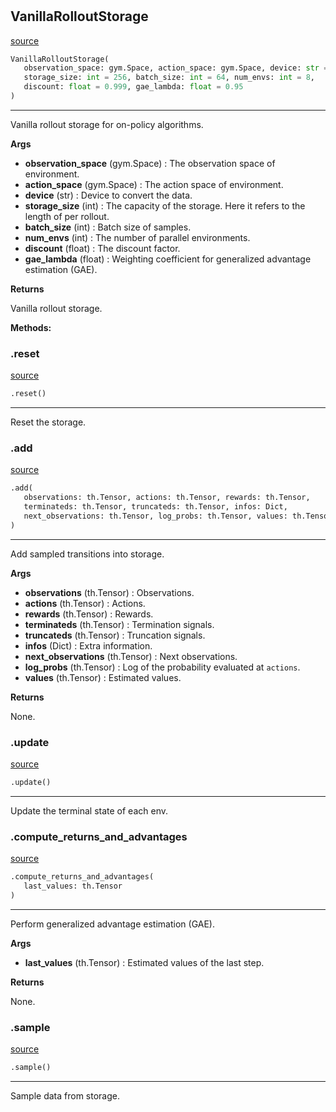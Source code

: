 #


## VanillaRolloutStorage
[source](https://github.com/RLE-Foundation/rllte/blob/main/rllte/xploit/storage/vanilla_rollout_storage.py/#L37)
```python 
VanillaRolloutStorage(
   observation_space: gym.Space, action_space: gym.Space, device: str = 'cpu',
   storage_size: int = 256, batch_size: int = 64, num_envs: int = 8,
   discount: float = 0.999, gae_lambda: float = 0.95
)
```


---
Vanilla rollout storage for on-policy algorithms.


**Args**

* **observation_space** (gym.Space) : The observation space of environment.
* **action_space** (gym.Space) : The action space of environment.
* **device** (str) : Device to convert the data.
* **storage_size** (int) : The capacity of the storage. Here it refers to the length of per rollout.
* **batch_size** (int) : Batch size of samples.
* **num_envs** (int) : The number of parallel environments.
* **discount** (float) : The discount factor.
* **gae_lambda** (float) : Weighting coefficient for generalized advantage estimation (GAE).


**Returns**

Vanilla rollout storage.


**Methods:**


### .reset
[source](https://github.com/RLE-Foundation/rllte/blob/main/rllte/xploit/storage/vanilla_rollout_storage.py/#L69)
```python
.reset()
```

---
Reset the storage.

### .add
[source](https://github.com/RLE-Foundation/rllte/blob/main/rllte/xploit/storage/vanilla_rollout_storage.py/#L87)
```python
.add(
   observations: th.Tensor, actions: th.Tensor, rewards: th.Tensor,
   terminateds: th.Tensor, truncateds: th.Tensor, infos: Dict,
   next_observations: th.Tensor, log_probs: th.Tensor, values: th.Tensor
)
```

---
Add sampled transitions into storage.


**Args**

* **observations** (th.Tensor) : Observations.
* **actions** (th.Tensor) : Actions.
* **rewards** (th.Tensor) : Rewards.
* **terminateds** (th.Tensor) : Termination signals.
* **truncateds** (th.Tensor) : Truncation signals.
* **infos** (Dict) : Extra information.
* **next_observations** (th.Tensor) : Next observations.
* **log_probs** (th.Tensor) : Log of the probability evaluated at `actions`.
* **values** (th.Tensor) : Estimated values.


**Returns**

None.

### .update
[source](https://github.com/RLE-Foundation/rllte/blob/main/rllte/xploit/storage/vanilla_rollout_storage.py/#L126)
```python
.update()
```

---
Update the terminal state of each env.

### .compute_returns_and_advantages
[source](https://github.com/RLE-Foundation/rllte/blob/main/rllte/xploit/storage/vanilla_rollout_storage.py/#L131)
```python
.compute_returns_and_advantages(
   last_values: th.Tensor
)
```

---
Perform generalized advantage estimation (GAE).


**Args**

* **last_values** (th.Tensor) : Estimated values of the last step.


**Returns**

None.

### .sample
[source](https://github.com/RLE-Foundation/rllte/blob/main/rllte/xploit/storage/vanilla_rollout_storage.py/#L156)
```python
.sample()
```

---
Sample data from storage.
